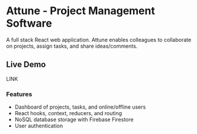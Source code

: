 # Attune - Project Management Software

A full stack React web application. Attune enables colleagues to collaborate on projects, assign tasks, and share ideas/comments.  

## Live Demo

LINK  

### Features
- Dashboard of projects, tasks, and online/offline users  
- React hooks, context, reducers, and routing   
- NoSQL database storage with Firebase Firestore  
- User authentication  